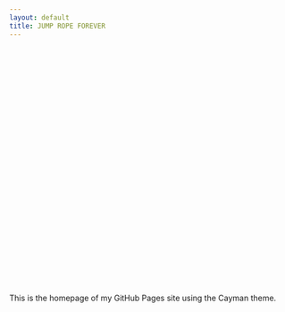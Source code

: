 ```yaml
---
layout: default
title: JUMP ROPE FOREVER
---
```


<style>
  body {
    background-image: url('/AppFeatures.jpg');
    background-size: cover;
    background-repeat: no-repeat;
    background-position: center;
  }

  .page-header {
    background-image: url('/Android_Feature_1024x500.png');
    background-size: cover;
    background-repeat: no-repeat;
    background-position: center;
    padding: 150px 0;
    margin-bottom: 50px;
  }
  .page-header h1 {
    color: transparent; /* Change this to the desired text color */
  }
</style>

<div class="page-header">
  <h1>Welcome to my website!</h1>
</div>

This is the homepage of my GitHub Pages site using the Cayman theme.
